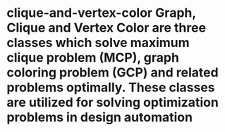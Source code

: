 clique-and-vertex-color
Graph, Clique and Vertex Color are three classes which solve maximum clique problem (MCP), graph coloring problem (GCP) and related problems optimally. These classes are utilized for solving optimization problems in design automation
=======================

